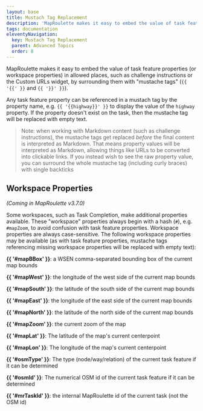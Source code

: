 ```yaml
---
layout: base
title: Mustach Tag Replacement
description: 'MapRoulette makes it easy to embed the value of task feature properties (or workspace properties) using "mustache tags" in allowed places, such as in challenge instructions or custom URLs.'
tags: documentation
eleventyNavigation:
  key: Mustach Tag Replacement
  parent: Advanced Topics
  order: 8
---
```

MapRoulette makes it easy to embed the value of task feature properties (or workspace properties) in allowed places, such as challenge instructions or the Custom URLs widget, by surrounding them with "mustache tags" (`{{ '{{' }}` and `{{ '}}' }}`).

Any task feature property can be referenced in a mustach tag by the property name, e.g. `{{ '{{highway}}' }}` to display the value of the `highway` property. If the property doesn't exist on the task, then the mustache tag will be replaced with empty text.

> Note: when working with Markdown content (such as challenge instructions), the mustache tags get replaced *before* the final content is interpreted as Markdown. That means property values will be interpreted as Markdown, allowing things like URLs to be converted into clickable links. If you instead wish to see the raw property value, you can surround the whole mustache tag (including curly braces) with single backticks

## Workspace Properties
*(Coming in MapRoulette v3.7.0)*

Some workspaces, such as Task Completion, make additional properties available. These "workspace" properties always begin with a hash (`#`), e.g. `#mapZoom`, to avoid confusion with task feature properties. Workspace properties are always case-sensitive. The following workspace properties may be available (as with task feature properties, mustache tags referencing missing workspace properties will be replaced with empty text):

**{{ '#mapBBox' }}**: a WSEN comma-separated bounding box of the current map bounds

**{{ '#mapWest' }}**: the longitude of the west side of the current map bounds

**{{ '#mapSouth' }}**: the latitude of the south side of the current map bounds

**{{ '#mapEast' }}**: the longitude of the east side of the current map bounds

**{{ '#mapNorth' }}**: the latitude of the north side of the current map bounds

**{{ '#mapZoom' }}**: the current zoom of the map

**{{ '#mapLat' }}**: The latitude of the map's current centerpoint

**{{ '#mapLon' }}**: The longitude of the map's current centerpoint

**{{ '#osmType' }}**: The type (node/way/relation) of the current task feature if it can be determined

**{{ '#osmId' }}**: The numerical OSM id of the current task feature if it can be determined

**{{ '#mrTaskId' }}**: the internal MapRoulette id of the current task (not the OSM id)

